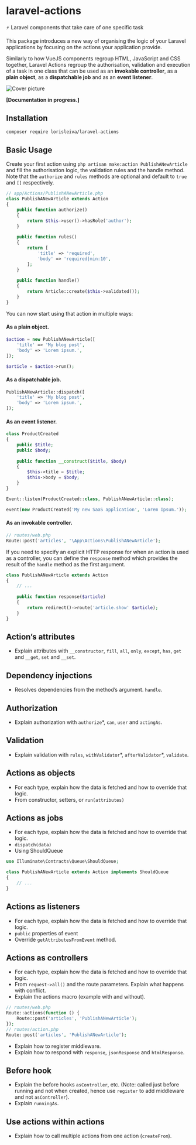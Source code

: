 # laravel-actions
⚡️ Laravel components that take care of one specific task

This package introduces a new way of organising the logic of your Laravel applications by focusing on the actions your application provide.

Similarly to how VueJS components regroup HTML, JavaScript and CSS together, Laravel Actions regroup the authorisation, validation and execution of a task in one class that can be used as an **invokable controller**, as a **plain object**, as a **dispatchable job** and as an **event listener**.

![Cover picture](https://user-images.githubusercontent.com/3642397/58073806-87342680-7b9b-11e9-9669-df35fba71f6b.png)


**[Documentation in progress.]**

## Installation

```sh
composer require lorisleiva/laravel-actions
```

## Basic Usage

Create your first action using `php artisan make:action PublishANewArticle` and fill the authorisation logic, the validation rules and the handle method. Note that the `authorize` and `rules` methods are optional and default to `true` and `[]` respectively.

```php
// app/Actions/PublishANewArticle.php
class PublishANewArticle extends Action
{
    public function authorize()
    {
        return $this->user()->hasRole('author');
    }
    
    public function rules()
    {
        return [
            'title' => 'required',
            'body' => 'required|min:10',
        ];
    }
    
    public function handle()
    {
        return Article::create($this->validated());
    }
}
```

You can now start using that action in multiple ways:

#### As a plain object.

```php
$action = new PublishANewArticle([
    'title' => 'My blog post',
    'body' => 'Lorem ipsum.',
]);

$article = $action->run();
```

#### As a dispatchable job.

```php
PublishANewArticle::dispatch([
    'title' => 'My blog post',
    'body' => 'Lorem ipsum.',
]);
```

#### As an event listener.

```php
class ProductCreated
{
    public $title;
    public $body;
    
    public function __construct($title, $body)
    {
        $this->title = $title;
        $this->body = $body;
    }
}

Event::listen(ProductCreated::class, PublishANewArticle::class);

event(new ProductCreated('My new SaaS application', 'Lorem Ipsum.'));
```

#### As an invokable controller.

```php
// routes/web.php
Route::post('articles', '\App\Actions\PublishANewArticle');
```
If you need to specify an explicit HTTP response for when an action is used as a controller, you can define the `response` method which provides the result of the `handle` method as the first argument.

```php
class PublishANewArticle extends Action
{
    // ...
    
    public function response($article)
    {
        return redirect()->route('article.show' $article);
    }
}
```

## Action’s attributes
- Explain attributes with `__constructor`, `fill`, `all`, `only`, `except`, `has`, `get` and `__get`, `set` and `__set`.

## Dependency injections
- Resolves dependencies from the method’s argument. `handle`.

## Authorization
- Explain authorization with `authorize`\*, `can`, `user` and `actingAs`.

## Validation
- Explain validation with `rules`, `withValidator`\*, `afterValidator`\*, `validate`.

## Actions as objects
- For each type, explain how the data is fetched and how to override that logic.
- From constructor, setters, or `run(attributes)`

## Actions as jobs
- For each type, explain how the data is fetched and how to override that logic.
- `dispatch(data)`
- Using ShouldQueue

```php
use Illuminate\Contracts\Queue\ShouldQueue;

class PublishANewArticle extends Action implements ShouldQueue
{
    // ...
}
```

## Actions as listeners
- For each type, explain how the data is fetched and how to override that logic.
- `public` properties of event
- Override `getAttributesFromEvent` method.

## Actions as controllers
- For each type, explain how the data is fetched and how to override that logic.
- From `request->all()` and the route parameters. Explain what happens with conflict.
- Explain the actions macro (example with and without).

```php
// routes/web.php
Route::actions(function () {
    Route::post('articles', 'PublishANewArticle');
});
// routes/action.php
Route::post('articles', 'PublishANewArticle');
```

- Explain how to register middleware.
- Explain how to respond with `response`, `jsonResponse` and `htmlResponse`.

## Before hook
- Explain the before hooks `asController`, etc. (Note: called just before running and not when created, hence use `register` to add middleware and not `asController`).
- Explain `runningAs`.

## Use actions within actions
- Explain how to call multiple actions from one action (`createFrom`).
